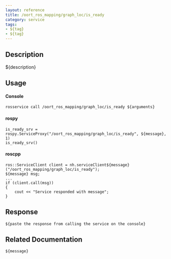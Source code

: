 ```yaml
---
layout: reference
title: /oort_ros_mapping/graph_loc/is_ready
category: service
tags: 
- ${tag} 
- ${tag}
---
```


## Description
${description}

## Usage
#### Console
```
rosservice call /oort_ros_mapping/graph_loc/is_ready ${arguments}
```

#### rospy
```
is_ready_srv = rospy.ServiceProxy("/oort_ros_mapping/graph_loc/is_ready", ${message}, 1)
is_ready_srv()
```

#### roscpp
```
ros::ServiceClient client = nh.serviceClient${message}("/oort_ros_mapping/graph_loc/is_ready");
${message} msg;
...
if (client.call(msg))
{
    cout << "Service responded with message";
}
```

## Response
```
${paste the response from calling the service on the console}
```

## Related Documentation
``${message}``  
